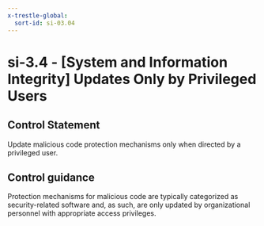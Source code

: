 ```yaml
---
x-trestle-global:
  sort-id: si-03.04
---
```


# si-3.4 - \[System and Information Integrity\] Updates Only by Privileged Users

## Control Statement

Update malicious code protection mechanisms only when directed by a privileged user.

## Control guidance

Protection mechanisms for malicious code are typically categorized as security-related software and, as such, are only updated by organizational personnel with appropriate access privileges.

